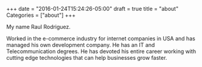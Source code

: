 +++
date = "2016-01-24T15:24:26-05:00"
draft = true
title = "about"
Categories = ["about"]
+++

My name Raul Rodriguez.

Worked in the e-commerce industry for internet companies in USA and has managed his own development company. He has an IT and Telecommunication degrees. He has devoted his entire career working with cutting edge technologies that can help businesses grow faster.
